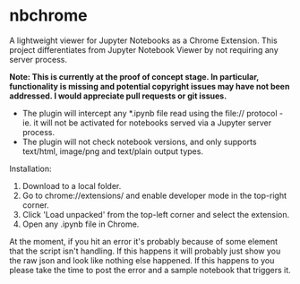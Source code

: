 # nbchrome
A lightweight viewer for Jupyter Notebooks as a Chrome Extension.
This project differentiates from Jupyter Notebook Viewer by not requiring any server process.

**Note: This is currently at the proof of concept stage.
In particular, functionality is missing and potential copyright issues may have not been addressed.
I would appreciate pull requests or git issues.**

- The plugin will intercept any *.ipynb file read using the file:// protocol - ie. it will not
  be activated for notebooks served via a Jupyter server process.
- The plugin will not check notebook versions, and only supports text/html, image/png and text/plain output types.

Installation:
1. Download to a local folder.
2. Go to chrome://extensions/ and enable developer mode in the top-right corner.
3. Click 'Load unpacked' from the top-left corner and select the extension.
4. Open any .ipynb file in Chrome.

At the moment, if you hit an error it's probably because of some element that the script isn't handling.
If this happens it will probably just show you the raw json and look like nothing else happened.
If this happens to you please take the time to post the error and a sample notebook that triggers it.
